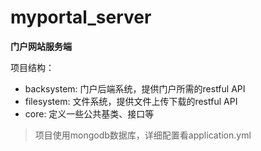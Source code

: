 # myportal_server
**门户网站服务端**


项目结构：
- backsystem: 门户后端系统，提供门户所需的restful API
- filesystem: 文件系统，提供文件上传下载的restful API
- core: 定义一些公共基类、接口等

>项目使用mongodb数据库，详细配置看application.yml
